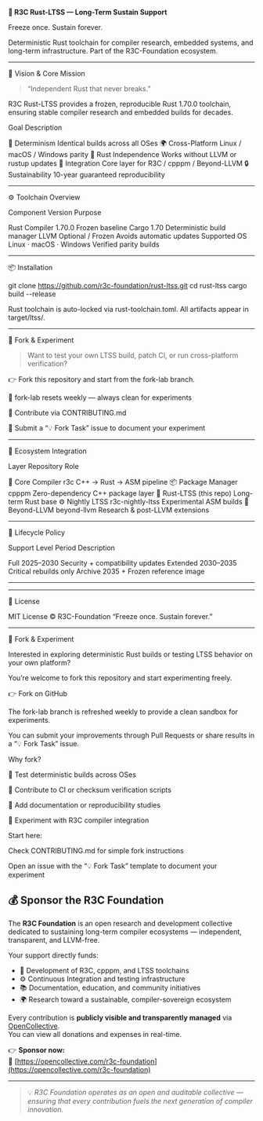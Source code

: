 
**🦀 R3C Rust-LTSS — Long-Term Sustain Support**

Freeze once. Sustain forever.

Deterministic Rust toolchain for compiler research, embedded systems, and long-term infrastructure.
Part of the R3C-Foundation ecosystem.


---

🧭 Vision & Core Mission

> “Independent Rust that never breaks.”



R3C Rust-LTSS provides a frozen, reproducible Rust 1.70.0 toolchain,
ensuring stable compiler research and embedded builds for decades.

Goal	Description

🧱 Determinism	Identical builds across all OSes
🌍 Cross-Platform	Linux / macOS / Windows parity
🦀 Rust Independence	Works without LLVM or rustup updates
🧩 Integration	Core layer for R3C / cpppm / Beyond-LLVM
🔒 Sustainability	10-year guaranteed reproducibility



---

⚙️ Toolchain Overview

Component	Version	Purpose

Rust Compiler	1.70.0	Frozen baseline
Cargo	1.70	Deterministic build manager
LLVM	Optional / Frozen	Avoids automatic updates
Supported OS	Linux · macOS · Windows	Verified parity builds



---

📦 Installation

git clone https://github.com/r3c-foundation/rust-ltss.git
cd rust-ltss
cargo build --release

Rust toolchain is auto-locked via rust-toolchain.toml.
All artifacts appear in target/ltss/.


---

🔧 Fork & Experiment

> Want to test your own LTSS build, patch CI, or run cross-platform verification?



👉 Fork this repository
and start from the fork-lab branch.





🔁 fork-lab resets weekly — always clean for experiments

🧩 Contribute via CONTRIBUTING.md

💬 Submit a “💡 Fork Task” issue to document your experiment



---

🧱 Ecosystem Integration

Layer	Repository	Role

🧠 Core Compiler	r3c	C++ → Rust → ASM pipeline
📦 Package Manager	cpppm	Zero-dependency C++ package layer
🦀 Rust-LTSS	(this repo)	Long-term Rust base
⚙️ Nightly LTSS	r3c-nightly-ltss	Experimental ASM builds
🔬 Beyond-LLVM	beyond-llvm	Research & post-LLVM extensions



---

🧩 Lifecycle Policy

Support Level	Period	Description

Full	2025–2030	Security + compatibility updates
Extended	2030–2035	Critical rebuilds only
Archive	2035 +	Frozen reference image



---





---

📜 License

MIT License © R3C-Foundation
“Freeze once. Sustain forever.”


---





🌿 Fork & Experiment


Interested in exploring deterministic Rust builds or testing LTSS behavior on your own platform?

You’re welcome to fork this repository and start experimenting freely.


👉 Fork on GitHub




The fork-lab branch is refreshed weekly to provide a clean sandbox for experiments.

You can submit your improvements through Pull Requests or share results in a “💡 Fork Task” issue.




Why fork?




🔬 Test deterministic builds across OSes


🧩 Contribute to CI or checksum verification scripts


📘 Add documentation or reproducibility studies


🧠 Experiment with R3C compiler integration




Start here:




Check CONTRIBUTING.md for simple fork instructions


Open an issue with the “💡 Fork Task” template to document your experiment

## 💰 Sponsor the R3C Foundation

The **R3C Foundation** is an open research and development collective dedicated to sustaining long-term compiler ecosystems — independent, transparent, and LLVM-free.

Your support directly funds:
- 🧩 Development of R3C, cpppm, and LTSS toolchains  
- ⚙️ Continuous Integration and testing infrastructure  
- 📚 Documentation, education, and community initiatives  
- 🌍 Research toward a sustainable, compiler-sovereign ecosystem  

Every contribution is **publicly visible and transparently managed** via [OpenCollective](https://opencollective.com/r3c-foundation).  
You can view all donations and expenses in real-time.

👉 **Sponsor now:**  
🔗 [https://opencollective.com/r3c-foundation](https://opencollective.com/r3c-foundation)

---

> 💡 *R3C Foundation operates as an open and auditable collective — ensuring that every contribution fuels the next generation of compiler innovation.*
